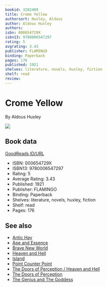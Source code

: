 ```yaml
---
bookid: 3282409
title: Crome Yellow
authorsort: Huxley, Aldous
author: Aldous Huxley
authors: 
isbn: 000654729X
isbn13: 9780006547297
rating: 5
avgrating: 3.43
publisher: FLAMINGO
binding: Paperback
pages: 176
published: 1921
shelves: literature, novels, huxley, fiction
shelf: read
review: 
---
```


# Crome Yellow

By Aldous Huxley

![](https://i.gr-assets.com/images/S/compressed.photo.goodreads.com/books/1343875941l/3282409.jpg)

## Book data

[GoodReads ID/URL](https://www.goodreads.com/book/show/3282409)

- ISBN: 000654729X
- ISBN13: 9780006547297
- Rating: 5
- Average Rating: 3.43
- Published: 1921
- Publisher: FLAMINGO
- Binding: Paperback
- Shelves: literature, novels, huxley, fiction
- Shelf: read
- Pages: 176


## See also

- [Antic Hay](Antic_Hay.md)
- [Ape and Essence](Ape_and_Essence.md)
- [Brave New World](Brave_New_World.md)
- [Heaven and Hell](Heaven_and_Hell.md)
- [Island](Island.md)
- [Point Counter Point](Point_Counter_Point.md)
- [The Doors of Perception / Heaven and Hell](The_Doors_of_Perception_-_Heaven_and_Hell.md)
- [The Doors of Perception](The_Doors_of_Perception.md)
- [The Genius and The Goddess](The_Genius_and_The_Goddess.md)
